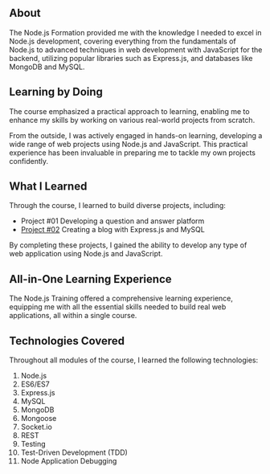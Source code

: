 ## About

The Node.js Formation provided me with the knowledge I needed to excel in Node.js development, covering everything from the fundamentals of Node.js to advanced techniques in web development with JavaScript for the backend, utilizing popular libraries such as Express.js, and databases like MongoDB and MySQL.

## Learning by Doing
The course emphasized a practical approach to learning, enabling me to enhance my skills by working on various real-world projects from scratch.

From the outside, I was actively engaged in hands-on learning, developing a wide range of web projects using Node.js and JavaScript. This practical experience has been invaluable in preparing me to tackle my own projects confidently.

## What I Learned
Through the course, I learned to build diverse projects, including:

- Project #01 Developing a question and answer platform
- [Project #02](https://github.com/GonLudwig/FormacaoNode) Creating a blog with Express.js and MySQL

By completing these projects, I gained the ability to develop any type of web application using Node.js and JavaScript.

## All-in-One Learning Experience
The Node.js Training offered a comprehensive learning experience, equipping me with all the essential skills needed to build real web applications, all within a single course.

## Technologies Covered
Throughout all modules of the course, I learned the following technologies:
1. Node.js
2. ES6/ES7
3. Express.js
4. MySQL
5. MongoDB
6. Mongoose
7. Socket.io
8. REST
9. Testing
10. Test-Driven Development (TDD)
11. Node Application Debugging
